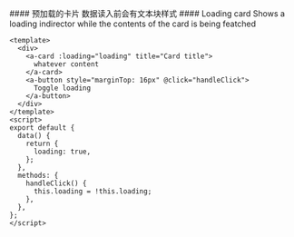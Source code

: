 <cn>
  #### 预加载的卡片
  数据读入前会有文本块样式
</cn>

<us>
  #### Loading card
  Shows a loading indirector while the contents of the card is being featched
</us>

```vue
<template>
  <div>
    <a-card :loading="loading" title="Card title">
      whatever content
    </a-card>
    <a-button style="marginTop: 16px" @click="handleClick">
      Toggle loading
    </a-button>
  </div>
</template>
<script>
export default {
  data() {
    return {
      loading: true,
    };
  },
  methods: {
    handleClick() {
      this.loading = !this.loading;
    },
  },
};
</script>
```
